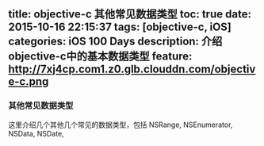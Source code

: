 title: objective-c 其他常见数据类型
toc: true
date: 2015-10-16 22:15:37
tags: [objective-c, iOS]
categories: iOS 100 Days
description: 介绍objective-c中的基本数据类型
feature: http://7xj4cp.com1.z0.glb.clouddn.com/objective-c.png
---

### 其他常见数据类型

这里介绍几个其他几个常见的数据类型，包括 NSRange, NSEnumerator, NSData, NSDate, 